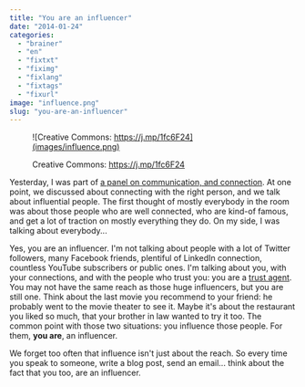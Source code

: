 ```yaml
---
title: "You are an influencer"
date: "2014-01-24"
categories: 
  - "brainer"
  - "en"
  - "fixtxt"
  - "fiximg"
  - "fixlang"
  - "fixtags"
  - "fixurl"
image: "influence.png"
slug: "you-are-an-influencer"
---
```


<figure>

![Creative Commons: https://j.mp/1fc6F24](images/influence.png)

<figcaption>

Creative Commons: https://j.mp/1fc6F24

</figcaption>

</figure>

Yesterday, I was part of [a panel on communication, and connection](http://fred.dev/interested-in-communication-and-connection-join-me-at-the-thoughtbasin-panel/ "Interested in communication, and connection? Join me at the ThoughtBasin panel."). At one point, we discussed about connecting with the right person, and we talk about influential people. The first thought of mostly everybody in the room was about those people who are well connected, who are kind-of famous, and get a lot of traction on mostly everything they do. On my side, I was talking about everybody...

Yes, you are an influencer. I'm not talking about people with a lot of Twitter followers, many Facebook friends, plentiful of LinkedIn connection, countless YouTube subscribers or public ones. I'm talking about you, with your connections, and with the people who trust you: you are a [trust agent](https://www.amazon.ca/gp/product/0470635495/ref=as_li_ss_tl?ie=UTF8&camp=15121&creative=390961&creativeASIN=0470635495&linkCode=as2&tag=outofcomzon-20 "Amazon link for the book Trust Agents: Using the Web to Build Influence, Improve Reputation, and Earn Trust"). You may not have the same reach as those huge influencers, but you are still one. Think about the last movie you recommend to your friend: he probably went to the movie theater to see it. Maybe it's about the restaurant you liked so much, that your brother in law wanted to try it too. The common point with those two situations: you influence those people. For them, **you are**, an influencer.

We forget too often that influence isn't just about the reach. So every time you speak to someone, write a blog post, send an email... think about the fact that you too, are an influencer.

